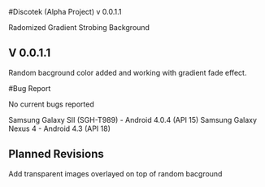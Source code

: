 #Discotek (Alpha Project)
v 0.0.1.1

Radomized Gradient Strobing Background


## V 0.0.1.1

Random bacground color added and working with gradient fade effect.


#Bug Report

No current bugs reported

Samsung Galaxy SII (SGH-T989) - Android 4.0.4 (API 15)
Samsung Galaxy Nexus 4 - Android 4.3 (API 18)


## Planned Revisions

Add transparent images overlayed on top of random bacground